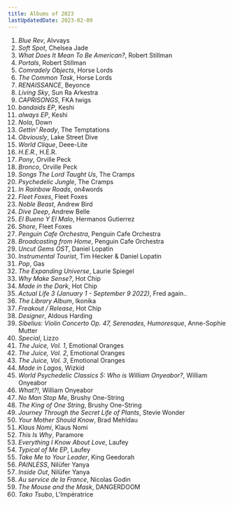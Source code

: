 ```yaml
---
title: Albums of 2023
lastUpdatedDate: 2023-02-09
---
```


1. *Blue Rev*, Alvvays
2. *Soft Spot*, Chelsea Jade
3. *What Does It Mean To Be American?*, Robert Stillman
4. *Portals*, Robert Stillman
5. *Comradely Objects*, Horse Lords
6. *The Common Task*, Horse Lords
7. *RENAISSANCE*, Beyonce
8. *Living Sky*, Sun Ra Arkestra
9. *CAPRISONGS*, FKA twigs
10. *bandaids EP*, Keshi
11. *always EP*, Keshi
12. *Nola*, Down
13. *Gettin' Ready*, The Temptations
14. *Obviously*, Lake Street Dive
15. *World Clique*, Deee-Lite
16. *H.E.R.*, H.E.R.
17. *Pony*, Orville Peck
18. *Bronco*, Orville Peck
19. *Songs The Lord Taught Us*, The Cramps
20. *Psychedelic Jungle*, The Cramps
21. *In Rainbow Roads*, on4words
22. *Fleet Foxes*, Fleet Foxes
23. *Noble Beast*, Andrew Bird
24. *Dive Deep*, Andrew Belle
25. *El Bueno Y El Malo*, Hermanos Gutierrez
26. *Shore*, Fleet Foxes
27. *Penguin Cafe Orchestra*, Penguin Cafe Orchestra
28. *Broadcasting from Home*, Penguin Cafe Orchestra
29. *Uncut Gems OST*, Daniel Lopatin
30. *Instrumental Tourist*, Tim Hecker & Daniel Lopatin
31. *Pop*, Gas
32. *The Expanding Universe*, Laurie Spiegel
33. *Why Make Sense?*, Hot Chip
34. *Made in the Dark*, Hot Chip
35. *Actual Life 3 (January 1 - September 9 2022)*, Fred again..
36. *The Library Album*, Ikonika
37. *Freakout / Release*, Hot Chip
38. *Designer*, Aldous Harding
39. *Sibelius: Violin Concerto Op. 47, Serenades, Humoresque*, Anne-Sophie Mutter
40. *Special*, Lizzo
41. *The Juice, Vol. 1*, Emotional Oranges
42. *The Juice, Vol. 2*, Emotional Oranges
43. *The Juice, Vol. 3*, Emotional Oranges
44. *Made in Lagos*, Wizkid
45. *World Psychedelic Classics 5: Who is William Onyeabor?*, William Onyeabor
46. *What?!*, William Onyeabor
47. *No Man Stop Me*, Brushy One-String
48. *The King of One String*, Brushy One-String
49. *Journey Through the Secret Life of Plants*, Stevie Wonder
50. *Your Mother Should Know*, Brad Mehldau
51. *Klaus Nomi*, Klaus Nomi
52. *This Is Why*, Paramore
53. *Everything I Know About Love*, Laufey
54. *Typical of Me EP*, Laufey
55. *Take Me to Your Leader*, King Geedorah
56. *PAINLESS*, Nilüfer Yanya
57. *Inside Out*, Nilüfer Yanya
58. *Au service de la France*, Nicolas Godin
59. *The Mouse and the Mask*, DANGERDOOM
60. *Tako Tsubo*, L'Impératrice